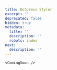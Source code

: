 ```yaml
---
title: Botpress Styler
excerpt: ''
deprecated: false
hidden: true
metadata:
  title: ''
  description: ''
  robots: index
next:
  description: ''
---
```

```mdx
<ComingSoon />
```